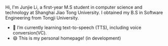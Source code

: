 Hi, I'm Junjie Li, a first-year M.S student in computer science and technology at Shanghai Jiao Tong University. I obtained my B.S in Software Engineering from Tongji University.

- 🌱 I’m currently learning text-to-speech (TTS), including voice conversion(VC). 
- 😄 This is my personal homepage! (in development)

